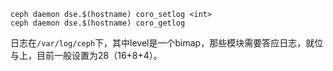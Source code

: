 ```
ceph daemon dse.$(hostname) coro_setlog <int>
ceph daemon dse.$(hostname) coro_getlog
```
日志在`/var/log/ceph`下，其中level是一个bimap，那些模块需要答应日志，就位与上，目前一般设置为28（16+8+4）。

